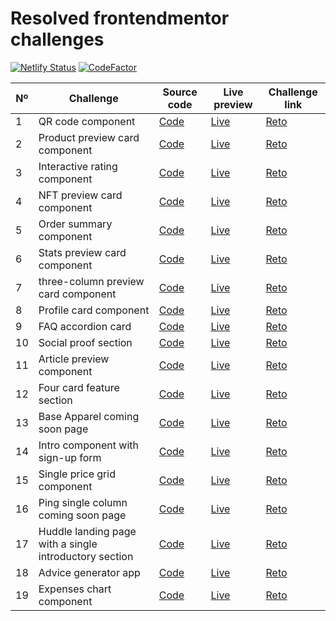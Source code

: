 # Resolved frontendmentor challenges

[![Netlify Status](https://api.netlify.com/api/v1/badges/dfcba699-a82c-49ec-9ff9-9be46d9737e4/deploy-status)](https://app.netlify.com/sites/rfmc/deploys)
[![CodeFactor](https://www.codefactor.io/repository/github/javiluli/resolved-frontendmentor-challenges/badge)](https://www.codefactor.io/repository/github/javiluli/resolved-frontendmentor-challenges)

| Nº  | Challenge | Source code | Live preview | Challenge link |
| --- | --------- | ----------- | ------------ | -------------- |
| 1 | QR code component | [Code](https://github.com/javiluli/resolved-frontendmentor-challenges/tree/master/src/ResolvedChallenges/qr-code-component) | [Live](https://rfmc.netlify.app/c/qr-code-component) | [Reto](https://www.frontendmentor.io/challenges/qr-code-component-iux_sIO_H) |
  | 2 | Product preview card component | [Code](https://github.com/javiluli/resolved-frontendmentor-challenges/tree/master/src/ResolvedChallenges/product-preview-card-component) | [Live](https://rfmc.netlify.app/c/product-preview-card-component) | [Reto](https://www.frontendmentor.io/challenges/product-preview-card-component-GO7UmttRfa) |
  | 3 | Interactive rating component | [Code](https://github.com/javiluli/resolved-frontendmentor-challenges/tree/master/src/ResolvedChallenges/interactive-rating-component) | [Live](https://rfmc.netlify.app/c/interactive-rating-component) | [Reto](https://www.frontendmentor.io/challenges/interactive-rating-component-koxpeBUmI) |
  | 4 | NFT preview card component | [Code](https://github.com/javiluli/resolved-frontendmentor-challenges/tree/master/src/ResolvedChallenges/nft-preview-card-component) | [Live](https://rfmc.netlify.app/c/nft-preview-card-component) | [Reto](https://www.frontendmentor.io/challenges/nft-preview-card-component-SbdUL_w0U) |
  | 5 | Order summary component | [Code](https://github.com/javiluli/resolved-frontendmentor-challenges/tree/master/src/ResolvedChallenges/order-summary-component) | [Live](https://rfmc.netlify.app/c/order-summary-component) | [Reto](https://www.frontendmentor.io/challenges/order-summary-component-QlPmajDUj) |
  | 6 | Stats preview card component | [Code](https://github.com/javiluli/resolved-frontendmentor-challenges/tree/master/src/ResolvedChallenges/stats-preview-card-component) | [Live](https://rfmc.netlify.app/c/stats-preview-card-component) | [Reto](https://www.frontendmentor.io/challenges/stats-preview-card-component-8JqbgoU62) |
  | 7 | three-column preview card component | [Code](https://github.com/javiluli/resolved-frontendmentor-challenges/tree/master/src/ResolvedChallenges/three-column-preview-card-component) | [Live](https://rfmc.netlify.app/c/three-column-preview-card-component) | [Reto](https://www.frontendmentor.io/challenges/3column-preview-card-component-pH92eAR2-) |
  | 8 | Profile card component | [Code](https://github.com/javiluli/resolved-frontendmentor-challenges/tree/master/src/ResolvedChallenges/profile-card-component) | [Live](https://rfmc.netlify.app/c/profile-card-component) | [Reto](https://www.frontendmentor.io/challenges/profile-card-component-cfArpWshJ) |
  | 9 | FAQ accordion card | [Code](https://github.com/javiluli/resolved-frontendmentor-challenges/tree/master/src/ResolvedChallenges/faq-accordion-card) | [Live](https://rfmc.netlify.app/c/faq-accordion-card) | [Reto](https://www.frontendmentor.io/challenges/faq-accordion-card-XlyjD0Oam) |
  | 10 | Social proof section | [Code](https://github.com/javiluli/resolved-frontendmentor-challenges/tree/master/src/ResolvedChallenges/social-proof-section) | [Live](https://rfmc.netlify.app/c/social-proof-section) | [Reto](https://www.frontendmentor.io/challenges/social-proof-section-6e0qTv_bA) |
  | 11 | Article preview component | [Code](https://github.com/javiluli/resolved-frontendmentor-challenges/tree/master/src/ResolvedChallenges/article-preview-component) | [Live](https://rfmc.netlify.app/c/article-preview-component) | [Reto](https://www.frontendmentor.io/challenges/article-preview-component-dYBN_pYFT) |
  | 12 | Four card feature section | [Code](https://github.com/javiluli/resolved-frontendmentor-challenges/tree/master/src/ResolvedChallenges/four-card-feature-section) | [Live](https://rfmc.netlify.app/c/four-card-feature-section) | [Reto](https://www.frontendmentor.io/challenges/four-card-feature-section-weK1eFYK) |
  | 13 | Base Apparel coming soon page | [Code](https://github.com/javiluli/resolved-frontendmentor-challenges/tree/master/src/ResolvedChallenges/base-apparel-coming-soon-page) | [Live](https://rfmc.netlify.app/c/base-apparel-coming-soon-page) | [Reto](https://www.frontendmentor.io/challenges/base-apparel-coming-soon-page-5d46b47f8db8a7063f9331a0) |
  | 14 | Intro component with sign-up form | [Code](https://github.com/javiluli/resolved-frontendmentor-challenges/tree/master/src/ResolvedChallenges/intro-component-with-sign-up-form) | [Live](https://rfmc.netlify.app/c/intro-component-with-sign-up-form) | [Reto](https://www.frontendmentor.io/challenges/intro-component-with-signup-form-5cf91bd49edda32581d28fd1) |
  | 15 | Single price grid component | [Code](https://github.com/javiluli/resolved-frontendmentor-challenges/tree/master/src/ResolvedChallenges/single-price-grid-component) | [Live](https://rfmc.netlify.app/c/single-price-grid-component) | [Reto](https://www.frontendmentor.io/challenges/single-price-grid-component-5ce41129d0ff452fec5abbbc) |
  | 16 | Ping single column coming soon page | [Code](https://github.com/javiluli/resolved-frontendmentor-challenges/tree/master/src/ResolvedChallenges/ping-single-column-coming-soon-page) | [Live](https://rfmc.netlify.app/c/ping-single-column-coming-soon-page) | [Reto](https://www.frontendmentor.io/challenges/ping-single-column-coming-soon-page-5cadd051fec04111f7b848da) |
  | 17 | Huddle landing page with a single introductory section | [Code](https://github.com/javiluli/resolved-frontendmentor-challenges/tree/master/src/ResolvedChallenges/huddle-landing-page-with-a-single-introductory-section) | [Live](https://rfmc.netlify.app/c/huddle-landing-page-with-a-single-introductory-section) | [Reto](https://www.frontendmentor.io/challenges/huddle-landing-page-with-a-single-introductory-section-B_2Wvxgi0) |
  | 18 | Advice generator app | [Code](https://github.com/javiluli/resolved-frontendmentor-challenges/tree/master/src/ResolvedChallenges/advice-generator-app) | [Live](https://rfmc.netlify.app/c/advice-generator-app) | [Reto](https://www.frontendmentor.io/challenges/advice-generator-app-QdUG-13db) |
  | 19 | Expenses chart component | [Code](https://github.com/javiluli/resolved-frontendmentor-challenges/tree/master/src/ResolvedChallenges/expenses-chart-component) | [Live](https://rfmc.netlify.app/c/expenses-chart-component) | [Reto](https://www.frontendmentor.io/challenges/expenses-chart-component-e7yJBUdjwt) |
  